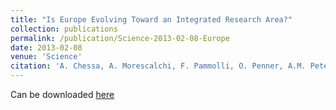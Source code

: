```yaml
---
title: "Is Europe Evolving Toward an Integrated Research Area?"
collection: publications
permalink: /publication/Science-2013-02-08-Europe
date: 2013-02-08
venue: 'Science'
citation: 'A. Chessa, A. Morescalchi, F. Pammolli, O. Penner, A.M. Petersen, M. Riccaboni (2013) &quot;Is Europe Evolving Toward an Integrated Research Area?&quot; <i>Science</i>. 339'
---
```

Can be downloaded [here]()
